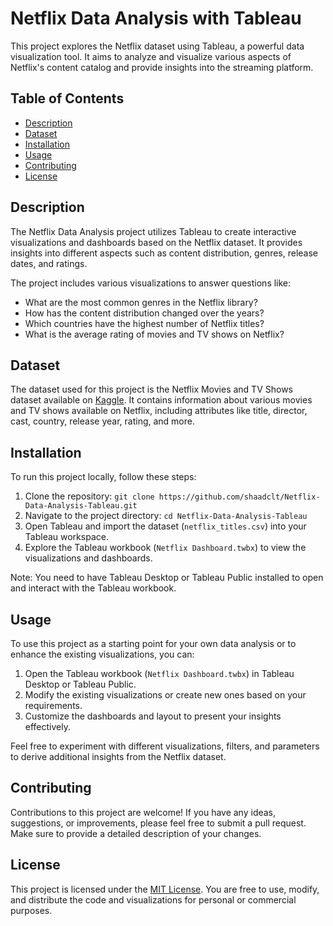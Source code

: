 # Netflix Data Analysis with Tableau

This project explores the Netflix dataset using Tableau, a powerful data visualization tool. It aims to analyze and visualize various aspects of Netflix's content catalog and provide insights into the streaming platform.

## Table of Contents

- [Description](#description)
- [Dataset](#dataset)
- [Installation](#installation)
- [Usage](#usage)
- [Contributing](#contributing)
- [License](#license)

## Description

The Netflix Data Analysis project utilizes Tableau to create interactive visualizations and dashboards based on the Netflix dataset. It provides insights into different aspects such as content distribution, genres, release dates, and ratings.

The project includes various visualizations to answer questions like:

- What are the most common genres in the Netflix library?
- How has the content distribution changed over the years?
- Which countries have the highest number of Netflix titles?
- What is the average rating of movies and TV shows on Netflix?

## Dataset

The dataset used for this project is the Netflix Movies and TV Shows dataset available on [Kaggle](https://www.kaggle.com/shivamb/netflix-shows). It contains information about various movies and TV shows available on Netflix, including attributes like title, director, cast, country, release year, rating, and more.

## Installation

To run this project locally, follow these steps:

1. Clone the repository: `git clone https://github.com/shaadclt/Netflix-Data-Analysis-Tableau.git`
2. Navigate to the project directory: `cd Netflix-Data-Analysis-Tableau`
3. Open Tableau and import the dataset (`netflix_titles.csv`) into your Tableau workspace.
4. Explore the Tableau workbook (`Netflix Dashboard.twbx`) to view the visualizations and dashboards.

Note: You need to have Tableau Desktop or Tableau Public installed to open and interact with the Tableau workbook.

## Usage

To use this project as a starting point for your own data analysis or to enhance the existing visualizations, you can:

1. Open the Tableau workbook (`Netflix Dashboard.twbx`) in Tableau Desktop or Tableau Public.
2. Modify the existing visualizations or create new ones based on your requirements.
3. Customize the dashboards and layout to present your insights effectively.

Feel free to experiment with different visualizations, filters, and parameters to derive additional insights from the Netflix dataset.

## Contributing

Contributions to this project are welcome! If you have any ideas, suggestions, or improvements, please feel free to submit a pull request. Make sure to provide a detailed description of your changes.

## License

This project is licensed under the [MIT License](LICENSE). You are free to use, modify, and distribute the code and visualizations for personal or commercial purposes.


